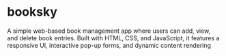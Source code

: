 # booksky
A simple web-based book management app where users can add, view, and delete book entries. Built with HTML, CSS, and JavaScript, it features a responsive UI, interactive pop-up forms, and dynamic content rendering
